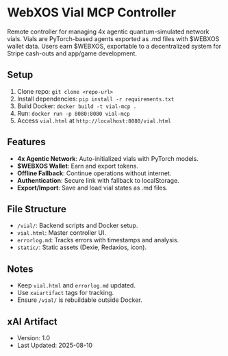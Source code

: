 # WebXOS Vial MCP Controller

Remote controller for managing 4x agentic quantum-simulated network vials. Vials are PyTorch-based agents exported as .md files with $WEBXOS wallet data. Users earn $WEBXOS, exportable to a decentralized system for Stripe cash-outs and app/game development.

## Setup
1. Clone repo: `git clone <repo-url>`
2. Install dependencies: `pip install -r requirements.txt`
3. Build Docker: `docker build -t vial-mcp .`
4. Run: `docker run -p 8080:8080 vial-mcp`
5. Access `vial.html` at `http://localhost:8080/vial.html`

## Features
- **4x Agentic Network**: Auto-initialized vials with PyTorch models.
- **$WEBXOS Wallet**: Earn and export tokens.
- **Offline Fallback**: Continue operations without internet.
- **Authentication**: Secure link with fallback to localStorage.
- **Export/Import**: Save and load vial states as .md files.

## File Structure
- `/vial/`: Backend scripts and Docker setup.
- `vial.html`: Master controller UI.
- `errorlog.md`: Tracks errors with timestamps and analysis.
- `static/`: Static assets (Dexie, Redaxios, icon).

## Notes
- Keep `vial.html` and `errorlog.md` updated.
- Use `xaiartifact` tags for tracking.
- Ensure `/vial/` is rebuildable outside Docker.

## xAI Artifact
- Version: 1.0
- Last Updated: 2025-08-10
